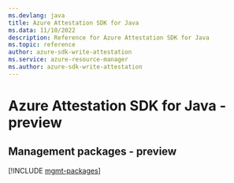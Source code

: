 ```yaml
---
ms.devlang: java
title: Azure Attestation SDK for Java
ms.data: 11/10/2022
description: Reference for Azure Attestation SDK for Java
ms.topic: reference
author: azure-sdk-write-attestation
ms.service: azure-resource-manager
ms.author: azure-sdk-write-attestation
---
```

# Azure Attestation SDK for Java - preview

## Management packages - preview
[!INCLUDE [mgmt-packages](attestation-mgmt-index.md)]